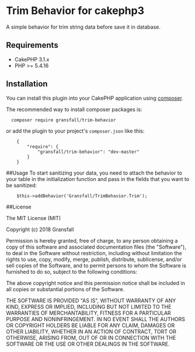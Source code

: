 # Trim Behavior for cakephp3

A simple behavior for trim string data before save it in database.

## Requirements
  - CakePHP 3.1.x
  - PHP >= 5.4.16
  
## Installation

You can install this plugin into your CakePHP application using [composer](http://getcomposer.org).

The recommended way to install composer packages is:

```
  composer require gransfall/trim-behavior
```
or add the plugin to your project's ``` composer.json ``` like this:
```
    {
        "require": {
            "gransfall/trim-behavior": "dev-master"
        }
    }
```

##Usage
To start sanitizing your data, you need to attach the behavior to your table in the initialization function and pass in the fields that you want to be sanitized: 
```
    $this->addBehavior('Gransfall/TrimBehavior.Trim');
```

##License

The MIT License (MIT)

Copyright (c) 2018 Gransfall

Permission is hereby granted, free of charge, to any person obtaining a copy of this software and associated documentation files (the "Software"), to deal in the Software without restriction, including without limitation the rights to use, copy, modify, merge, publish, distribute, sublicense, and/or sell copies of the Software, and to permit persons to whom the Software is furnished to do so, subject to the following conditions:

The above copyright notice and this permission notice shall be included in all copies or substantial portions of the Software.

THE SOFTWARE IS PROVIDED "AS IS", WITHOUT WARRANTY OF ANY KIND, EXPRESS OR IMPLIED, INCLUDING BUT NOT LIMITED TO THE WARRANTIES OF MERCHANTABILITY, FITNESS FOR A PARTICULAR PURPOSE AND NONINFRINGEMENT. IN NO EVENT SHALL THE AUTHORS OR COPYRIGHT HOLDERS BE LIABLE FOR ANY CLAIM, DAMAGES OR OTHER LIABILITY, WHETHER IN AN ACTION OF CONTRACT, TORT OR OTHERWISE, ARISING FROM, OUT OF OR IN CONNECTION WITH THE SOFTWARE OR THE USE OR OTHER DEALINGS IN THE SOFTWARE.
